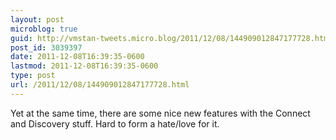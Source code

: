 ```yaml
---
layout: post
microblog: true
guid: http://vmstan-tweets.micro.blog/2011/12/08/144909012847177728.html
post_id: 3039397
date: 2011-12-08T16:39:35-0600
lastmod: 2011-12-08T16:39:35-0600
type: post
url: /2011/12/08/144909012847177728.html
---
```

Yet at the same time, there are some nice new features with the Connect and Discovery stuff. Hard to form a hate/love for it.
